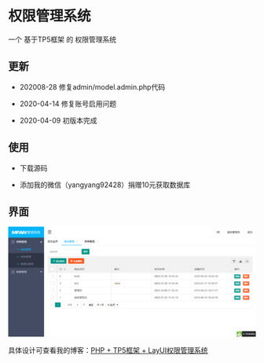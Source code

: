 # 权限管理系统

一个 基于TP5框架 的 权限管理系统

## 更新

- 202008-28 修复admin/model.admin.php代码

- 2020-04-14 修复账号启用问题 

- 2020-04-09 初版本完成

## 使用

- 下载源码

- 添加我的微信（yangyang92428）捐赠10元获取数据库

## 界面

![图一](screenshot/1.png)

具体设计可查看我的博客：[PHP + TP5框架 + LayUI权限管理系统](https://www.cnblogs.com/yang-2018/p/12669690.html)
